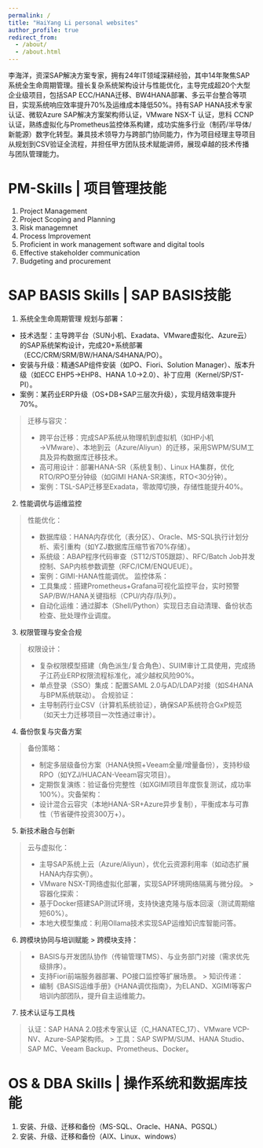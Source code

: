 ```yaml
---
permalink: /
title: "HaiYang Li personal websites"
author_profile: true
redirect_from: 
  - /about/
  - /about.html
---
```


李海洋，资深SAP解决方案专家，拥有24年IT领域深耕经验，其中14年聚焦SAP系统全生命周期管理。擅长复杂系统架构设计与性能优化，主导完成超20个大型企业级项目，包括SAP ECC/HANA迁移、BW4HANA部署、多云平台整合等项目，实现系统响应效率提升70%及运维成本降低50%。持有SAP HANA技术专家认证、微软Azure SAP解决方案架构师认证，VMware NSX-T 认证，思科 CCNP 认证，熟练虚拟化与Prometheus监控体系构建，成功实施多行业（制药/半导体/新能源）数字化转型。兼具技术领导力与跨部门协同能力，作为项目经理主导项目从规划到CSV验证全流程，并担任甲方团队技术赋能讲师，展现卓越的技术传播与团队管理能力。

PM-Skills | 项目管理技能
======
1. Project Management
2. Project Scoping and Planning
3. Risk managemnet
4. Process Improvement
5. Proficient in work management software and digital tools
6. Effective stakeholder communication
7. Budgeting and procurement

SAP BASIS Skills | SAP BASIS技能
======
1. ​系统全生命周期管理​
​规划与部署​：
- 技术选型​：主导跨平台（SUN小机、Exadata、VMware虚拟化、Azure云）的SAP系统架构设计，完成20+系统部署（ECC/CRM/SRM/BW/HANA/S4HANA/PO）。
- ​安装与升级​：精通SAP组件安装（如PO、Fiori、Solution Manager）、版本升级（如ECC EHP5→EHP8、HANA 1.0→2.0）、补丁应用（Kernel/SP/ST-PI）。
- ​案例​：某药业ERP升级（OS+DB+SAP三层次升级），实现月结效率提升70%。

> ​迁移与容灾​：
> - ​跨平台迁移​：完成SAP系统从物理机到虚拟机（如HP小机→VMware）、本地到云（Azure/Aliyun）的迁移，采用SWPM/SUM工具及异构数据库迁移技术。
> - ​高可用设计​：部署HANA-SR（系统复制）、Linux HA集群，优化RTO/RPO至分钟级（如GIMI HANA-SR演练，RTO<30分钟）。
> - ​案例​：TSL-SAP迁移至Exadata，零故障切换，存储性能提升40%。
2. 性能调优与运维监控​
> ​性能优化​：
> - 数据库级​：HANA内存优化（表分区）、Oracle、MS-SQL执行计划分析、索引重构（如YZJ数据库压缩节省70%存储）。
> - ​系统级​：ABAP程序代码审查（ST12/ST05跟踪）、RFC/Batch Job并发控制、SAP内核参数调整（RFC/ICM/ENQUEUE）。
> - ​案例​：GIMI-HANA性能调优。
> ​监控体系​：
> - ​工具集成​：搭建Prometheus+Grafana可视化监控平台，实时预警SAP/BW/HANA关键指标（CPU/内存/队列）。
> - ​自动化运维​：通过脚本（Shell/Python）实现日志自动清理、备份状态检查、批处理作业调度。
3. 权限管理与安全合规​
> ​权限设计​：
> - 复杂权限模型搭建（角色派生/复合角色）、SUIM审计工具使用，完成扬子江药业ERP权限流程标准化，减少越权风险90%。
> - 单点登录（SSO）集成：配置SAML 2.0与AD/LDAP对接（如S4HANA与BPM系统联动）。
> ​合规验证​：
> - 主导制药行业CSV（计算机系统验证），确保SAP系统符合GxP规范（如天士力迁移项目一次性通过审计）。
4. 备份恢复与灾备方案​
> ​备份策略​：
> - 制定多层级备份方案（HANA快照+Veeam全量/增量备份），支持秒级RPO（如YZJ/HUACAN-Veeam容灾项目）。
> - 定期恢复演练：验证备份完整性（如XGIMI项目年度恢复测试，成功率100%）。
> ​灾备架构​：
> - 设计混合云容灾（本地HANA-SR+Azure异步复制），平衡成本与可靠性（节省硬件投资300万+）。
5. 新技术融合与创新​
> ​云与虚拟化​：
> - 主导SAP系统上云（Azure/Aliyun），优化云资源利用率（如动态扩展HANA内存实例）。
> - VMware NSX-T网络虚拟化部署，实现SAP环境网络隔离与微分段。
​> 容器化探索​：
> - 基于Docker搭建SAP测试环境，支持快速克隆与版本回滚（测试周期缩短60%）。
> - 本地大模型集成：利用Ollama技术实现SAP运维知识库智能问答。
6. 跨模块协同与培训赋能​
​> 跨模块支持​：
> - BASIS与开发团队协作（传输管理TMS）、与业务部门对接（需求优先级排序）。
> - 支持Fiori前端服务器部署、PO接口监控等扩展场景。
​> 知识传递​：
> - 编制《BASIS运维手册》《HANA调优指南》，为ELAND、XGIMI等客户培训内部团队，提升自主运维能力。
7. 技术认证与工具栈​
> 认证​：SAP HANA 2.0技术专家认证（C_HANATEC_17）、VMware VCP-NV、Azure-SAP架构师。
​> 工具​：SAP SWPM/SUM、HANA Studio、SAP MC、Veeam Backup、Prometheus、Docker。

OS & DBA Skills | 操作系统和数据库技能
======
1. 安装、升级、迁移和备份（MS-SQL、Oracle、HANA、PGSQL）
2. 安装、升级、迁移和备份（AIX、Linux、windows）

